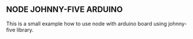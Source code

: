 ## NODE JOHNNY-FIVE ARDUINO

This is a small example how to use node with arduino board using johnny-five library.
